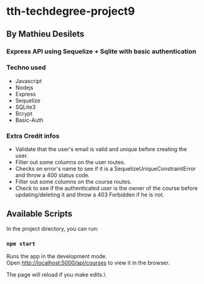 # tth-techdegree-project9
## By Mathieu Desilets

### Express API using Sequelize + Sqlite with basic authentication

### Techno used
- Javascript
- Nodejs
- Express
- Sequelize
- SQLite3
- Bcrypt
- Basic-Auth

### Extra Credit infos

- Validate that the user's email is valid and unique before creating the user.
- Filter out some columns on the user routes.
- Checks on error's name to see if it is a SequelizeUniqueConstraintError and throw a 400 status code.
- Filter out some columns on the course routes.
- Check to see if the authenticated user is the owner of the course before updating/deleting it and throw a 403 Forbidden if he is not.


## Available Scripts

In the project directory, you can run:

### `npm start`

Runs the app in the development mode.\
Open [http://localhost:5000/api/courses](http://localhost:5000/api/courses) to view it in the browser.

The page will reload if you make edits.\


